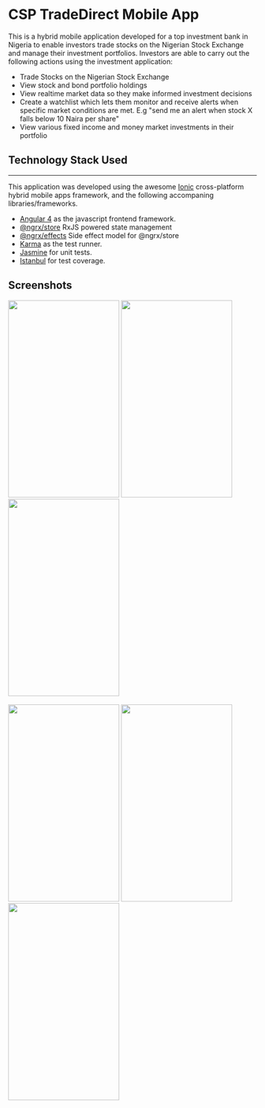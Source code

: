 
<!-- FLOW
    + component calls actionDispatcher with data
    + Action is dispatched
    + reducers handle actions
    + side effects are called if necessary
        + side effects call http services
        + side effects dispatch actions based on response from http services
    + reducers handle actions dispatched from side effects -->

# CSP TradeDirect Mobile App

This is a hybrid mobile application developed for a top investment bank in Nigeria to enable investors trade stocks on the Nigerian Stock Exchange and manage their investment portfolios. Investors are able to carry out the following actions using the investment application:

- Trade Stocks on the Nigerian Stock Exchange
- View stock and bond portfolio holdings
- View realtime market data so they make informed investment decisions
- Create a watchlist which lets them monitor and receive alerts when specific market conditions are met. E.g "send me an alert when stock X falls below 10 Naira per share"
- View various fixed income and money market investments in their portfolio


## Technology Stack Used
------------------------

This application was developed using the awesome [Ionic](https://ionicframework.com/) cross-platform hybrid mobile apps framework, and the following accompaning libraries/frameworks.

- [Angular 4](https://angular.io/) as the javascript frontend framework.
- [@ngrx/store](https://github.com/ngrx/platform/blob/master/docs/store/README.md) RxJS powered state management
- [@ngrx/effects](https://github.com/ngrx/platform/blob/master/docs/effects/README.md) Side effect model for @ngrx/store
- [Karma](https://karma-runner.github.io/latest/index.html) as the test runner.
- [Jasmine](https://jasmine.github.io/) for unit tests.
- [Istanbul](https://istanbul.js.org/) for test coverage.


## Screenshots

<div>
    <img src="https://user-images.githubusercontent.com/17690742/48553304-857f6280-e8db-11e8-8531-3d78b2b5221a.png" height="400" width="225"/>
    <img src="https://user-images.githubusercontent.com/17690742/48553371-aba50280-e8db-11e8-94c8-041cd8af55aa.png" height="400" width="225"/>
    <img src="https://user-images.githubusercontent.com/17690742/48553387-bb244b80-e8db-11e8-84c2-61d81ad734e4.png" height="400" width="225"/>
 </div>

 <br>

 <div>
    <img src="https://user-images.githubusercontent.com/17690742/48553458-ea3abd00-e8db-11e8-9114-041959c254dd.png" height="400" width="225"/>
    <img src="https://user-images.githubusercontent.com/17690742/48553499-076f8b80-e8dc-11e8-8eeb-0e316f5833b7.png" height="400" width="225"/>
    <img src="https://user-images.githubusercontent.com/17690742/48553558-3554d000-e8dc-11e8-98b7-7c36c9645731.png" height="400" width="225"/>
 </div>
